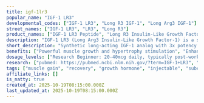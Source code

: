 ```yaml
---
title: igf-1lr3
popular_name: "IGF-1 LR3"
developmental_codes: ["IGF-1 LR3", "Long R3 IGF-1", "Long Arg3 IGF-1"]
street_names: ["IGF-1 LR3", "LR3", "Long R3"]
product_names: ["IGF-1 LR3 Peptide", "Long R3 Insulin-Like Growth Factor", "IGF-1 Long Arg3"]
description: "IGF-1 LR3 (Long Arg3 Insulin-Like Growth Factor-1) is a synthetic 83-amino acid analog of human insulin-like growth factor-1 (IGF-1), engineered with an arginine substitution at position 3 and an additional 13 amino acids at the N-terminus. These structural modifications significantly reduce its binding affinity to IGF-binding proteins (IGFBPs), resulting in an extended half-life of approximately 20-30 hours (compared to native IGF-1's ~10 minutes) and roughly three times greater biological potency than endogenous IGF-1. The peptide functions by binding to IGF-1 receptors (IGF-1R) on various cell types, initiating complex intracellular signaling cascades through the PI3K/Akt and MAPK/ERK pathways that promote cellular proliferation, differentiation, protein synthesis, and cell survival while inhibiting apoptosis. IGF-1 LR3 has been extensively studied in preclinical research for its powerful anabolic effects, including stimulation of muscle hypertrophy through satellite cell activation, enhanced nitrogen retention and protein synthesis, accelerated tissue repair and regeneration, improved fat metabolism and lean mass development, potential neuroprotective effects through neurogenesis and synaptic plasticity, and metabolic benefits through enhanced glucose uptake in muscle and adipose tissue. Due to its structural similarity to insulin, it also demonstrates some insulin-like metabolic effects. However, IGF-1 LR3 carries significant risks including hypoglycemia (especially with continuous high dosing), potential increased cancer risk due to cellular proliferation effects, muscle and joint pain, and other side effects. It is not FDA-approved for therapeutic use, is classified as a prohibited substance by the World Anti-Doping Agency (WADA), and remains strictly designated for research purposes only. The compound requires careful handling, proper reconstitution with bacteriostatic water, and refrigerated storage."
short_description: "Synthetic long-acting IGF-1 analog with 3x potency and 20-30 hour half-life. Promotes muscle growth, tissue repair, and fat metabolism. Not FDA-approved, significant risks."
benefits: ["Powerful muscle growth and hypertrophy stimulation", "Enhanced protein synthesis and nitrogen retention", "Accelerated tissue repair and regeneration", "Improved fat metabolism and body composition", "Faster recovery from training and injuries", "Activation of muscle satellite cells for growth", "Enhanced cellular proliferation and survival", "Potential neuroprotective and cognitive benefits", "Improved glucose uptake and metabolism", "Reduced muscle breakdown and catabolism"]
dosage_levels: ["Research Beginner: 20-40mcg daily, typically post-workout", "Research Intermediate: 40-60mcg daily, split into 1-2 doses", "Research Advanced: 60-100mcg daily, split into 2 doses", "Intramuscular or subcutaneous injection", "Cycle length: typically 4-6 weeks maximum", "Often injected bilaterally into muscles being trained", "Post-workout timing common due to enhanced nutrient uptake", "Minimum 4-6 week break between cycles recommended", "Reconstitute with bacteriostatic water or acetic acid", "Store reconstituted solution at 2-8°C, use within 14-30 days"]
research: ["pubmed: https://pubmed.ncbi.nlm.nih.gov/?term=IGF-1+LR3", "pubmed: https://pubmed.ncbi.nlm.nih.gov/?term=long+r3+insulin-like+growth+factor", "muscle growth study: https://pubmed.ncbi.nlm.nih.gov/11500945/", "IGF-1 receptor signaling: https://pubmed.ncbi.nlm.nih.gov/11836274/", "IGF-1 and muscle regeneration: https://pubmed.ncbi.nlm.nih.gov/14665680/", "neuroprotective effects: https://pubmed.ncbi.nlm.nih.gov/15142175/", "metabolic effects: https://pubmed.ncbi.nlm.nih.gov/12788931/", "IGF-1 half-life and pharmacokinetics: https://pubmed.ncbi.nlm.nih.gov/8070593/", "cancer risk considerations: https://pubmed.ncbi.nlm.nih.gov/15166357/"]
tags: ["muscle gain", "recovery", "growth hormone", "injectable", "subcutaneous", "intramuscular"]
affiliate_links: []
is_natty: true
created_at: 2025-10-19T08:15:00.000Z
last_updated_at: 2025-10-19T08:15:00.000Z
---
```


